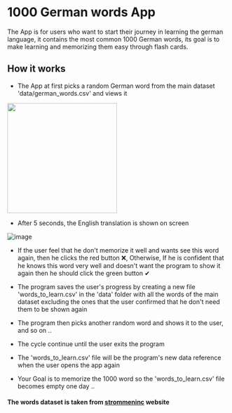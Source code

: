 # 1000 German words App
The App is for users who want to start their journey in learning the german language, it contains the most common 1000 German words, its goal is to make learning and memorizing them easy through flash cards.

## How it works 
- The App at first picks a random German word from the main dataset 'data/german_words.csv' and views it

<img src="(https://user-images.githubusercontent.com/61654046/225767738-0b0b1690-98dd-4460-a085-e786bd69f8ae.png" width="250" height="250">


- After 5 seconds, the English translation is shown on screen


![image](https://user-images.githubusercontent.com/61654046/225767808-d740b56c-a149-4345-94a4-4fd197107638.png)


- If the user feel that he don't memorize it well and wants see this word again, then he clicks the red button ❌, 
  Otherwise, If he is confident that he knows this word very well and doesn't want the program to show it again then he should click the green button ✔

- The program saves the user's progress by creating a new file 'words_to_learn.csv' in the 'data' folder with all the words of the main dataset excluding the ones that the user confirmed that he don't need them to be shown again
- The program then picks another random word and shows it to the user, and so on ..
- The cycle continue until the user exits the program 
- The 'words_to_learn.csv' file will be the program's new data reference when the user opens the app again

- Your Goal is to memorize the 1000 word so the 'words_to_learn.csv' file becomes empty one day ..




#### The words dataset is taken from [strommeninc](https://strommeninc.com/1000-most-common-german-words-frequency-vocabulary/) website

